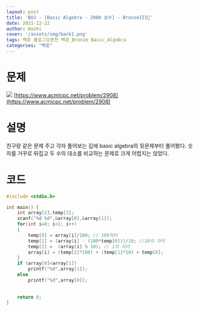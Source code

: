 ```yaml
---
layout: post
title: 'BOJ - [Basic Algebra - 2908 상수] - BronzeIII🥉'
date: 2021-12-22
author: Hoshi
cover: '/assets/img/back1.png'
tags: 백준 블로그오픈전 백준_Bronze Basic_Algebra
categories: "백준"
---
```

# 문제
![]({{site.url}}/assets/img/posts_img/2908.png)
[https://www.acmicpc.net/problem/2908](https://www.acmicpc.net/problem/2908)

# 설명
친구랑 같은 문제 주고 각자 풀어보는 김에 basic algebra의 뒷문제부터 풀어봤다. 숫자를 거꾸로 뒤집고 두 수의 대소를 비교하는 문제로 크게 어렵지는 않았다.

# 코드

```c
#include <stdio.h>

int main() {
    int array[2],temp[3];
    scanf("%d %d",&array[0],&array[1]);
    for(int i=0; i<2; i++)
    {
        temp[0] = array[i]/100; // 100자리
        temp[1] = (array[i] - (100*temp[0]))/10; //10의 자리
        temp[2] =  (array[i] % 10); // 1의 자리
        array[i] = (temp[2]*100) + (temp[1]*10) + temp[0];
    }
    if (array[0]<array[1])
        printf("%d",array[1]);
    else
        printf("%d",array[0]);
    
    
    return 0;
}

```
